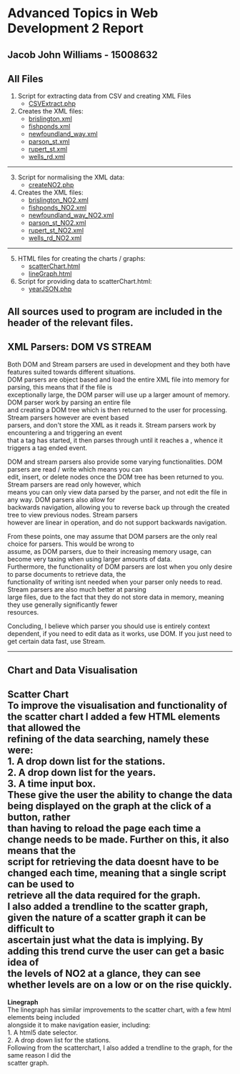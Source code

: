 Advanced Topics in Web Development 2 Report
=======
## Jacob John Williams - 15008632

## All Files
1. Script for extracting data from CSV and creating XML Files  
    * [CSVExtract.php](https://github.com/SnoozyRests/atiwd2/blob/master/php/CSVExtract.php)  
2. Creates the XML files:  
    * [brislington.xml](https://github.com/SnoozyRests/atiwd2/blob/master/xml/original/brislington.xml)  
    * [fishponds.xml](https://github.com/SnoozyRests/atiwd2/blob/master/xml/original/fishponds.xml)  
    * [newfoundland_way.xml](https://github.com/SnoozyRests/atiwd2/blob/master/xml/original/newfoundland_way.xml)  
    * [parson_st.xml](https://github.com/SnoozyRests/atiwd2/blob/master/xml/original/parson_st.xml)  
    * [rupert_st.xml](https://github.com/SnoozyRests/atiwd2/blob/master/xml/original/rupert_st.xml)  
    * [wells_rd.xml](https://github.com/SnoozyRests/atiwd2/blob/master/xml/original/wells_rd.xml)
---  
3. Script for normalising the XML data:  
    * [createNO2.php](https://github.com/SnoozyRests/atiwd2/blob/master/php/createNO2.php) 
4. Creates the XML files:  
    * [brislington_NO2.xml](https://github.com/SnoozyRests/atiwd2/blob/master/xml/no2/brislington_NO2.xml)  
    * [fishponds_NO2.xml](https://github.com/SnoozyRests/atiwd2/blob/master/xml/no2/fishponds_NO2.xml)  
    * [newfoundland_way_NO2.xml](https://github.com/SnoozyRests/atiwd2/blob/master/xml/no2/newfoundland_way_NO2.xml)   
    * [parson_st_NO2.xml](https://github.com/SnoozyRests/atiwd2/blob/master/xml/no2/parson_st_NO2.xml)  
    * [rupert_st_NO2.xml](https://github.com/SnoozyRests/atiwd2/blob/master/xml/no2/rupert_st_NO2.xml)  
    * [wells_rd_NO2.xml](https://github.com/SnoozyRests/atiwd2/blob/master/xml/no2/wells_rd_NO2.xml)  
---
5. HTML files for creating the charts / graphs:  
    * [scatterChart.html](https://github.com/SnoozyRests/atiwd2/blob/master/charts/scatterChart.html)  
    * [lineGraph.html](https://github.com/SnoozyRests/atiwd2/blob/master/charts/lineGraph.html)  
6. Script for providing data to scatterChart.html:  
    * [yearJSON.php](https://github.com/SnoozyRests/atiwd2/blob/master/charts/yearJSON.php)   

All sources used to program are included in the header of the relevant files.
---  
## XML Parsers: DOM VS STREAM  
Both DOM and Stream parsers are used in development and they both have features suited towards different situations.  
DOM parsers are object based and load the entire XML file into memory for parsing, this means that if the file is  
exceptionally large, the DOM parser will use up a larger amount of memory. DOM parser work by parsing an entire file   
and creating a DOM tree which is then returned to the user for processing. Stream parsers however are event based  
parsers, and don't store the XML as it reads it. Stream parsers work by encountering a <tag> and triggering an event  
that a tag has started, it then parses through until it reaches a </tag>, whence it triggers a tag ended event.  

DOM and stream parsers also provide some varying functionalities. DOM parsers are read / write which means you can   
edit, insert, or delete nodes once the DOM tree has been returned to you. Stream parsers are read only however, which    
means you can only view data parsed by the parser, and not edit the file in any way. DOM parsers also allow for   
backwards navigation, allowing you to reverse back up through the created tree to view previous nodes. Stream parsers    
however are linear in operation, and do not support backwards navigation.

From these points, one may assume that DOM parsers are the only real choice for parsers. This would be wrong to   
assume, as DOM parsers, due to their increasing memory usage, can become very taxing when using larger amounts of data.    
Furthermore, the functionality of DOM parsers are lost when you only desire to parse documents to retrieve data, the   
functionality of writing isnt needed when your parser only needs to read. Stream parsers are also much better at parsing    
large files, due to the fact that they do not store data in memory, meaning they use generally significantly fewer   
resources.

Concluding, I believe which parser you should use is entirely context dependent, if you need to edit data as it works,
use DOM. If you just need to get certain data fast, use Stream.  

---
## Chart and Data Visualisation

**Scatter Chart**  
To improve the visualisation and functionality of the scatter chart I added a few HTML elements that allowed the  
refining of the data searching, namely these were:  
    1. A drop down list for the stations.  
    2. A drop down list for the years.  
    3. A time input box.  
These give the user the ability to change the data being displayed on the graph at the click of a button, rather  
than having to reload the page each time a change needs to be made. Further on this, it also means that the  
script for retrieving the data doesnt have to be changed each time, meaning that a single script can be used to  
retrieve all the data required for the graph.  
I also added a trendline to the scatter graph, given the nature of a scatter graph it can be difficult to  
ascertain just what the data is implying. By adding this trend curve the user can get a basic idea of  
the levels of NO2 at a glance, they can see whether levels are on a low or on the rise quickly.
---
**Linegraph**  
The linegraph has similar improvements to the scatter chart, with a few html elements being included  
alongside it to make navigation easier, including:  
    1. A html5 date selector.  
    2. A drop down list for the stations.    
Following from the scatterchart, I also added a trendline to the graph, for the same reason I did the  
scatter graph.
